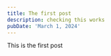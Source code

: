 ```yaml
---
title: The first post
description: checking this works
pubDate: 'March 1, 2024'
---
```


This is the first post